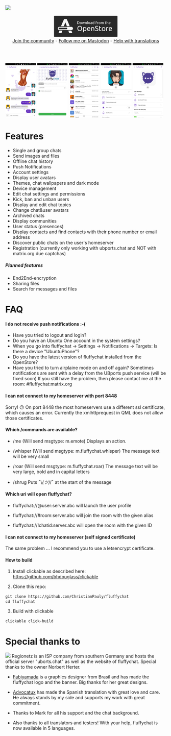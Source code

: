 ![](https://i.imgur.com/wi7RlVt.png)

<p align="center">
  <a target="new" href="https://open-store.io/app/fluffychat.christianpauly"><img width="200px" src="/docs/images/downloadButton.jpg" /></a><br>
  <a href="https://matrix.to/#/#fluffychat:matrix.org" target="new">Join the community</a> - <a href="https://metalhead.club/@krille" target="new">Follow me on Mastodon</a> - <a href="https://hosted.weblate.org/projects/fluffychat/" target="new">Help with translations</a>
 </p>
<br>
<br>
<p>
  <img src="/docs/screenshots/screenshot20181026_144145721.png" width="19%" />
  <img src="/docs/screenshots/screenshot20181026_144832172.png" width="19%" />
  <img src="/docs/screenshots/screenshot20181026_144549035.png" width="19%" />
  <img src="/docs/screenshots/screenshot20181026_144653603.png" width="19%" />
  <img src="/docs/screenshots/screenshot20181026_144726947.png" width="19%" />
</p>

# Features
 * Single and group chats
 * Send images and files
 * Offline chat history
 * Push Notifications
 * Account settings
 * Display user avatars
 * Themes, chat wallpapers and dark mode
 * Device management
 * Edit chat settings and permissions
 * Kick, ban and unban users
 * Display and edit chat topics
 * Change chat&user avatars
 * Archived chats
 * Display communities
 * User status (presences)
 * Display contacts and find contacts with their phone number or email address
 * Discover public chats on the user's homeserver
 * Registration (currently only working with ubports.chat and NOT with matrix.org due captchas)

##### Planned features
 * End2End-encryption
 * Sharing files
 * Search for messages and files

# FAQ

#### I do not receive push notifications :-(
 * Have you tried to logout and login?
 * Do you have an Ubuntu One account in the system settings?
 * When you go into fluffychat -> Settings -> Notifications -> Targets: Is there a device "UbuntuPhone"?
 * Do you have the latest version of fluffychat installed from the OpenStore?
 * Have you tried to turn airplaine mode on and off again? Sometimes notifications are sent with a delay from the UBports push service (will be fixed soon)
 If you still have the problem, then please contact me at the room: #fluffychat:matrix.org

#### I can not connect to my homeserver with port 8448
Sorry! 😕 On port 8448 the most homeservers use a different ssl certificate, which causes an error. Currently the xmlhttprequest in QML
does not allow those certificates.

#### Which /commands are available?
* /me (Will send msgtype: m.emote)
Displays an action.

* /whisper (Will send msgtype: m.fluffychat.whisper)
The message text will be very small

* /roar (Will send msgtype: m.fluffychat.roar)
The message text will be very large, bold and in capital letters

* /shrug
Puts ¯&#92;_(ツ)_/¯ at the start of the message

#### Which uri will open fluffychat?
* fluffychat://@user:server.abc will launch the user profile

* fluffychat://#room:server.abc will join the room with the given alias

* fluffychat://!chatid:server.abc will open the room with the given ID

#### I can not connect to my homeserver (self signed certificate)
The same problem ... I recommend you to use a letsencrypt certificate.

#### How to build

1. Install clickable as described here: https://github.com/bhdouglass/clickable

2. Clone this repo:
```
git clone https://github.com/ChristianPauly/fluffychat
cd fluffychat
```

3. Build with clickable
```
clickable click-build
```

# Special thanks to
<a href="https://www.regionetz.net"><img src="https://www.regionetz.net/wp-content/uploads/2017/12/logo.png" width="19%" /></a>
Regionetz is an ISP company from southern Germany and hosts the official server "uborts.chat" as well as the website of fluffychat. Special thanks to the owner Norbert Herter.

* <a href="https://github.com/fabiyamada">Fabiyamada</a> is a graphics designer from Brasil and has made the fluffychat logo and the banner. Big thanks for her great designs.

* <a href="https://github.com/advocatux">Advocatux</a> has made the Spanish translation with great love and care. He always stands by my side and supports my work with great commitment.

* Thanks to Mark for all his support and the chat background.

* Also thanks to all translators and testers! With your help, fluffychat is now available in 5 languages.
